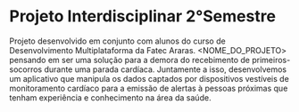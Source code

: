 <h1>Projeto Interdisciplinar 2°Semestre</h1>

Projeto desenvolvido em conjunto com alunos do curso de Desenvolvimento Multiplataforma da Fatec Araras. <NOME_DO_PROJETO> pensando em ser uma solução para a demora do recebimento de primeiros-socorros durante uma parada cardíaca. Juntamente a isso, desenvolvemos um aplicativo que manipula os dados captados por dispositivos vestíveis de monitoramento cardíaco para a emissão de alertas à pessoas próximas que tenham experiência e conhecimento na área da saúde.

